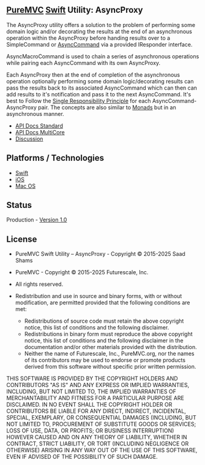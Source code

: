 ## [PureMVC](http://puremvc.github.com/) [Swift](https://github.com/PureMVC/puremvc-swift-standard-framework/wiki) Utility: AsyncProxy

The AsyncProxy utility offers a solution to the problem of performing some domain logic and/or decorating the results at the end of an asynchronous operation within the AsyncProxy before handing results over to a SimpleCommand or [AsyncCommand](https://github.com/PureMVC/puremvc-swift-util-asynccommand/wiki) via a provided IResponder interface.

AsyncMacroCommand is used to chain a series of asynchronous operations while pairing each AsyncCommand with its own AsyncProxy.

Each AsyncProxy then at the end of completion of the asynchronous operation optionally performing some domain logic/decorating results can pass the results back to its associated AsyncCommand which can then can add results to it's notification and pass it to the next AsyncCommand. It's best to Follow the [Single Responsibility Principle](http://en.wikipedia.org/wiki/Single_responsibility_principle) for each AsyncCommand-AsyncProxy pair. The concepts are also similar to [Monads](http://en.wikipedia.org/wiki/Monad_(functional_programming)) but in an asynchronous manner.

* [API Docs Standard]()
* [API Docs MultiCore]()
* [Discussion](http://forums.puremvc.org/index.php?topic=2118.0)

## Platforms / Technologies
* [Swift](http://en.wikipedia.org/wiki/Swift_(programming_language))
* [iOS](http://en.wikipedia.org/wiki/IOS)
* [Mac OS](http://en.wikipedia.org/wiki/Mac_OS)

## Status
Production - [Version 1.0](https://github.com/PureMVC/puremvc-swift-util-asyncproxy/blob/master/VERSION)

## License
* PureMVC Swift Utility – AsyncProxy - Copyright © 2015-2025 Saad Shams
* PureMVC - Copyright © 2015-2025 Futurescale, Inc.
* All rights reserved.

* Redistribution and use in source and binary forms, with or without modification, are permitted provided that the following conditions are met:

  * Redistributions of source code must retain the above copyright notice, this list of conditions and the following disclaimer.
  * Redistributions in binary form must reproduce the above copyright notice, this list of conditions and the following disclaimer in the documentation and/or other materials provided with the distribution.
  * Neither the name of Futurescale, Inc., PureMVC.org, nor the names of its contributors may be used to endorse or promote products derived from this software without specific prior written permission.

THIS SOFTWARE IS PROVIDED BY THE COPYRIGHT HOLDERS AND CONTRIBUTORS "AS IS" AND ANY EXPRESS OR IMPLIED WARRANTIES, INCLUDING, BUT NOT LIMITED TO, THE IMPLIED WARRANTIES OF MERCHANTABILITY AND FITNESS FOR A PARTICULAR PURPOSE ARE DISCLAIMED. IN NO EVENT SHALL THE COPYRIGHT HOLDER OR CONTRIBUTORS BE LIABLE FOR ANY DIRECT, INDIRECT, INCIDENTAL, SPECIAL, EXEMPLARY, OR CONSEQUENTIAL DAMAGES (INCLUDING, BUT NOT LIMITED TO, PROCUREMENT OF SUBSTITUTE GOODS OR SERVICES; LOSS OF USE, DATA, OR PROFITS; OR BUSINESS INTERRUPTION) HOWEVER CAUSED AND ON ANY THEORY OF LIABILITY, WHETHER IN CONTRACT, STRICT LIABILITY, OR TORT (INCLUDING NEGLIGENCE OR OTHERWISE) ARISING IN ANY WAY OUT OF THE USE OF THIS SOFTWARE, EVEN IF ADVISED OF THE POSSIBILITY OF SUCH DAMAGE.
